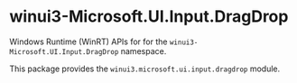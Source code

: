<!-- warning: Please don't edit this file. It was automatically generated. -->

# winui3-Microsoft.UI.Input.DragDrop

Windows Runtime (WinRT) APIs for for the `winui3-Microsoft.UI.Input.DragDrop` namespace.

This package provides the `winui3.microsoft.ui.input.dragdrop` module.
